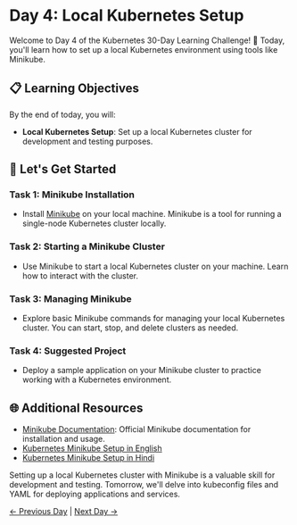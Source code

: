 # Day 4: Local Kubernetes Setup

Welcome to Day 4 of the Kubernetes 30-Day Learning Challenge! 🚀 Today, you'll learn how to set up a local Kubernetes environment using tools like Minikube.

## 📋 Learning Objectives

By the end of today, you will:
- **Local Kubernetes Setup**: Set up a local Kubernetes cluster for development and testing purposes.

## 🚀 Let's Get Started

### Task 1: Minikube Installation
- Install [Minikube](https://minikube.sigs.k8s.io/docs/start/) on your local machine. Minikube is a tool for running a single-node Kubernetes cluster locally.

### Task 2: Starting a Minikube Cluster
- Use Minikube to start a local Kubernetes cluster on your machine. Learn how to interact with the cluster.

### Task 3: Managing Minikube
- Explore basic Minikube commands for managing your local Kubernetes cluster. You can start, stop, and delete clusters as needed.

### Task 4: Suggested Project
- Deploy a sample application on your Minikube cluster to practice working with a Kubernetes environment.

## 🌐 Additional Resources

- [Minikube Documentation](https://minikube.sigs.k8s.io/docs/start/): Official Minikube documentation for installation and usage.
- [Kubernetes Minikube Setup in English](https://youtu.be/E2pP1MOfo3g?si=GeRNPFWMzwe3sjO_)
- [Kubernetes Minikube Setup in Hindi](https://youtu.be/hV8zi3vdQqk?si=aKVQysn5roHBlf6F)


Setting up a local Kubernetes cluster with Minikube is a valuable skill for development and testing. Tomorrow, we'll delve into kubeconfig files and YAML for deploying applications and services.

[← Previous Day](../Day03/README.md) | [Next Day →](../Day05/README.md)

